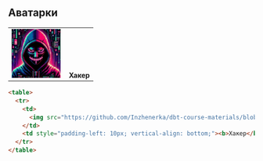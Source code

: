 ## Аватарки

<table>
  <tr>
    <td>
      <img src="https://github.com/Inzhenerka/dbt-course-materials/blob/main/art/Hacker.jpg?raw=true" alt="Хакер" style="max-width: 100px;">
    </td>
    <td style="padding-left: 10px; vertical-align: bottom;"><b>Хакер</b></td>
  </tr>
</table>

```html
<table>
  <tr>
    <td>
      <img src="https://github.com/Inzhenerka/dbt-course-materials/blob/main/art/Hacker.jpg?raw=true" alt="Хакер" style="max-width: 100px;">
    </td>
    <td style="padding-left: 10px; vertical-align: bottom;"><b>Хакер</b></td>
  </tr>
</table>
```
